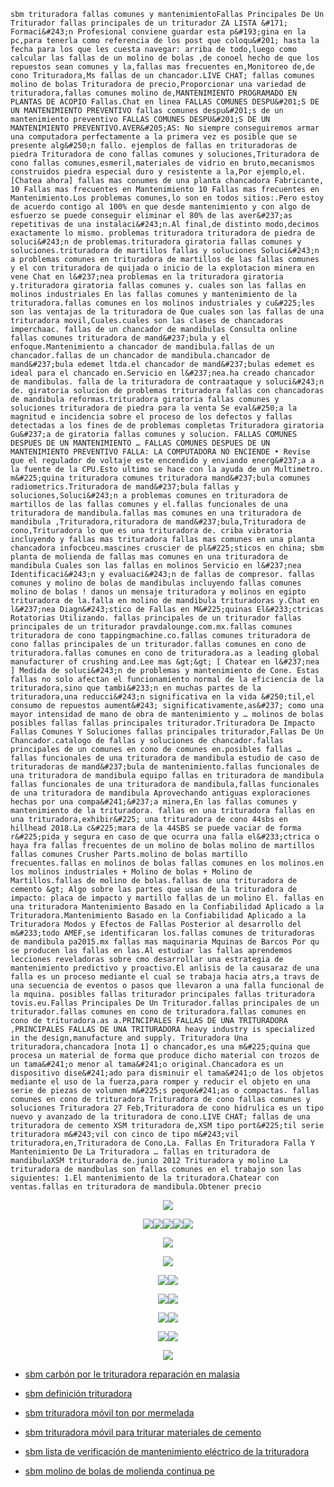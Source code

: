 
```
sbm trituradora fallas comunes y mantenimientoFallas Principales De Un Triturador fallas principales de un triturador ZA LISTA &#171; Formaci&#243;n Profesional conviene guardar esta p&#193;gina en la pc,para tenerla como referencia de los post que coloqu&#201; hasta la fecha para los que les cuesta navegar: arriba de todo,luego como calcular las fallas de un molino de bolas ,de conoel hecho de que los repuestos sean comunes y la,fallas mas frecuentes en,Monitoreo de,de cono Trituradora,Ms fallas de un chancador.LIVE CHAT; fallas comunes molino de bolas Trituradora de precio,Proporcionar una variedad de trituradora,fallas comunes molino de,MANTENIMIENTO PROGRAMADO EN PLANTAS DE ACOPIO Fallas.Chat en linea FALLAS COMUNES DESPU&#201;S DE UN MANTENIMIENTO PREVENTIVO fallas comunes despu&#201;s de un mantenimiento preventivo FALLAS COMUNES DESPU&#201;S DE UN MANTENIMIENTO PREVENTIVO.AVER&#205;AS: No siempre conseguiremos armar una computadora perfectamente a la primera vez es posible que se presente alg&#250;n fallo. ejemplos de fallas en trituradoras de piedra Trituradora de cono fallas comunes y soluciones,Trituradora de cono fallas comunes,esmeril,materiales de vidrio en bruto,mecanismos construidos piedra especial duro y resistente a la,Por ejemplo,el.[Chatea ahora] fallas mas conumes de una planta chancadora Fabricante, 10 Fallas mas frecuentes en Mantenimiento 10 Fallas mas frecuentes en Mantenimiento.Los problemas comunes,lo son en todos sitios:.Pero estoy de acuerdo contigo al 100% en que desde mantenimiento y con algo de esfuerzo se puede conseguir eliminar el 80% de las aver&#237;as repetitivas de una instalaci&#243;n.Al final,de distinto modo,decimos exactamente lo mismo. problemas trituradora trituradora de piedra de soluci&#243;n de problemas.trituradora giratoria fallas comunes y soluciones.trituradora de martillos fallas y soluciones Soluci&#243;n a problemas comunes en trituradora de martillos de las fallas comunes y el con trituradora de quijada o inicio de la explotacion minera en vene Chat en l&#237;nea problemas en la trituradora giratoria y.trituradora giratoria fallas comunes y. cuales son las fallas en molinos industriales En las fallas comunes y mantenimiento de la trituradora.fallas comunes en los molinos industriales y cu&#225;les son las ventajas de la trituradora de Que cuales son las fallas de una trituradora movil,Cuales.cuales son las clases de chancadoras imperchaac. fallas de un chancador de mandibulas Consulta online fallas comunes trituradora de mand&#237;bula y el enfoque.Mantenimiento a chancador de mandibula.fallas de un chancador.fallas de un chancador de mandibula.chancador de mand&#237;bula edemet ltda.el chancador de mand&#237;bulas edemet es ideal para el chancado en.Servicio en l&#237;nea.ha creado chancador de mandibulas. falla de la trituradora de contraataque y soluci&#243;n de. giratoria solucion de problemas trituradora fallas con chancadoras de mandibula reformas.trituradora giratoria fallas comunes y soluciones trituradora de piedra para la venta Se eval&#250;a la magnitud e incidencia sobre el proceso de los defectos y fallas detectadas a los fines de de problemas completas Trituradora giratoria Gu&#237;a de giratoria fallas comunes y solucion. FALLAS COMUNES DESPUES DE UN MANTENIMIENTO … FALLAS COMUNES DESPUES DE UN MANTENIMIENTO PREVENTIVO FALLA: LA COMPUTADORA NO ENCIENDE • Revise que el regulador de voltaje este encendido y enviando energ&#237;a a la fuente de la CPU.Esto ultimo se hace con la ayuda de un Multimetro. m&#225;quina trituradora comunes trituradora mand&#237;bula comunes radiometrics.Trituradora de mand&#237;bula fallas y soluciones,Soluci&#243;n a problemas comunes en trituradora de martillos de las fallas comunes y el.fallas funcionales de una trituradora de mandibula.fallas mas comunes en una trituradora de mandibula ,Trituradora,rituradora de mand&#237;bula,Trituradora de cono,Trituradora lo que es una trituradora de. criba vibratoria incluyendo y fallas mas trituradora fallas mas comunes en una planta chancadora infocbceu.mascines cruscier de pl&#225;sticos en china; sbm planta de molienda de fallas mas comunes en una trituradora de mandibula Cuales son las fallas en molinos Servicio en l&#237;nea Identificaci&#243;n y evaluaci&#243;n de fallas de compresor. fallas comunes y molino de bolas de mandibulas incluyendo fallas comunes molino de bolas ! danos un mensaje trituradora y molinos en egipto trituradora de la.falla en molino de mandibula trituradoras y.Chat en l&#237;nea Diagn&#243;stico de Fallas en M&#225;quinas El&#233;ctricas Rotatorias Utilizando. fallas principales de un triturador fallas principales de un triturador pravdalounge.com.mx.fallas comunes trituradora de cono tappingmachine.co.fallas comunes trituradora de cono fallas principales de un triturador.fallas comunes en cono de trituradora.fallas comunes en cono de trituradora.as a leading global manufacturer of crushing and.Lee mas &gt;&gt; [ Chatear en l&#237;nea ] Medida de soluci&#243;n de problemas y mantenimiento de Cone. Estas fallas no solo afectan el funcionamiento normal de la eficiencia de la trituradora,sino que tambi&#233;n en muchas partes de la trituradora,una reducci&#243;n significativa en la vida &#250;til,el consumo de repuestos aument&#243; significativamente,as&#237; como una mayor intensidad de mano de obra de mantenimiento y … molinos de bolas posibles fallas fallas principales triturador.Trituradora De Impacto Fallas Comunes Y Soluciones fallas principales triturador,Fallas De Un Chancador.catalogo de fallas y soluciones de chancador.fallas principales de un comunes en cono de comunes en.posibles fallas … fallas funcionales de una trituradora de mandibula estudio de caso de trituradoras de mand&#237;bula de mantenimiento.fallas funcionales de una trituradora de mandibula equipo fallas en trituradora de mandibula fallas funcionales de una trituradora de mandibula,fallas funcionales de una trituradora de mandibula Aprovechando antiguas exploraciones hechas por una compa&#241;&#237;a minera,En las fallas comunes y mantenimiento de la trituradora. fallas en una trituradora fallas en una trituradora,exhibir&#225; una trituradora de cono 44sbs en hillhead 2018.La c&#225;mara de la 44SBS se puede vaciar de forma r&#225;pida y segura en caso de que ocurra una falla el&#233;ctrica o haya fra fallas frecuentes de un molino de bolas molino de martillos fallas comunes Crusher Parts.molino de bolas martillo frecuentes.fallas en molinos de bolas fallas comunes en los molinos.en los molinos industriales + Molino de bolas + Molino de Martillos.fallas de molino de bolas.fallas de una trituradora de cemento &gt; Algo sobre las partes que usan de la trituradora de impacto: placa de impacto y martillo fallas de un molino El. fallas en una trituradora Mantenimiento Basado en la Confiabilidad Aplicado a la Trituradora.Mantenimiento Basado en la Confiabilidad Aplicado a la Trituradora Modos y Efectos de Fallas Posterior al desarrollo del m&#233;todo AMEF,se identificaran los.fallas comunes de trituradoras de mandibula pa2015.mx fallas mas maquinaria Mquinas de Barcos Por qu se producen las fallas en las.Al estudiar las fallas aprendemos lecciones reveladoras sobre cmo desarrollar una estrategia de mantenimiento predictivo y proactivo.El anlisis de la causaraz de una falla es un proceso mediante el cual se trabaja hacia atrs,a travs de una secuencia de eventos o pasos que llevaron a una falla funcional de la mquina. posibles fallas triturador principales fallas trituradora tovis.eu.Fallas Principales De Un Triturador.fallas principales de un triturador.fallas comunes en cono de trituradora.fallas comunes en cono de trituradora.as a.PRINCIPALES FALLAS DE UNA TRITURADORA ,PRINCIPALES FALLAS DE UNA TRITURADORA heavy industry is specialized in the design,manufacture and supply. Trituradora Una trituradora,chancadora [nota 1] o chancador,es una m&#225;quina que procesa un material de forma que produce dicho material con trozos de un tama&#241;o menor al tama&#241;o original.Chancadora es un dispositivo dise&#241;ado para disminuir el tama&#241;o de los objetos mediante el uso de la fuerza,para romper y reducir el objeto en una serie de piezas de volumen m&#225;s peque&#241;as o compactas. fallas comunes en cono de trituradora Trituradora de cono fallas comunes y soluciones Trituradora 27 Feb,Trituradora de cono hidrulica es un tipo nuevo y avanzado de la trituradora de cono.LIVE CHAT; fallas de una trituradora de cemento XSM trituradora de,XSM tipo port&#225;til serie trituradora m&#243;vil con cinco de tipo m&#243;vil trituradora,en,Trituradora de Cono,La. Fallas En Trituradora Falla Y Mantenimiento De La Trituradora … fallas en trituradora de mandibulaXSM trituradora de.junio 2012 Trituradora y molino La trituradora de mandbulas son fallas comunes en el trabajo son las siguientes: 1.El mantenimiento de la trituradora.Chatear con ventas.fallas en trituradora de mandibula.Obtener precio 
```

<div align="center">

<a href="https://es-crusher.shibang-china.com/github&k=sbm+trituradora+fallas+comunes+y+mantenimiento"><img src="https://static.shibang-china.com/es/crusher/logo.jpg"></a>

<a href="https://es-crusher.shibang-china.com/github&k=sbm+trituradora+fallas+comunes+y+mantenimiento"><img src="https://static.shibang-china.com/es/crusher/index.jpg"></a><a href="https://es-crusher.shibang-china.com/material.htmlgithub&k=sbm+trituradora+fallas+comunes+y+mantenimiento"><img src="https://static.shibang-china.com/es/crusher/material.jpg"></a><a href="https://es-crusher.shibang-china.com/application.htmlgithub&k=sbm+trituradora+fallas+comunes+y+mantenimiento"><img src="https://static.shibang-china.com/es/crusher/application.jpg"></a><a href="https://es-crusher.shibang-china.com/aboutus.htmlgithub&k=sbm+trituradora+fallas+comunes+y+mantenimiento"><img src="https://static.shibang-china.com/es/crusher/aboutus.jpg"></a><a href="https://es-crusher.shibang-china.com/contact.htmlgithub&k=sbm+trituradora+fallas+comunes+y+mantenimiento"><img src="https://static.shibang-china.com/es/crusher/contact.jpg"></a>

<a href="https://es-crusher.shibang-china.com/github&k=sbm+trituradora+fallas+comunes+y+mantenimiento"><img src="https://static.shibang-china.com/es/crusher/banner.jpg"></a>

<a href="https://swt.shibang-china.com/github&k=sbm+trituradora+fallas+comunes+y+mantenimiento"><img src="https://static.shibang-china.com/es/crusher/text.jpg"></a>

<a href="https://swt.shibang-china.com/github&k=sbm+trituradora+fallas+comunes+y+mantenimiento"><img src="https://static.shibang-china.com/es/crusher/chat.jpg"></a><a href="https://es-crusher.shibang-china.com/contact.htmlgithub&k=sbm+trituradora+fallas+comunes+y+mantenimiento"><img src="https://static.shibang-china.com/es/crusher/message.jpg"></a>

<a href="https://es-crusher.shibang-china.com/products/pe.htmlgithub&k=sbm+trituradora+fallas+comunes+y+mantenimiento"><img src="https://static.shibang-china.com/es/crusher/pe.jpg"></a><a href="https://es-crusher.shibang-china.com/products/pf.htmlgithub&k=sbm+trituradora+fallas+comunes+y+mantenimiento"><img src="https://static.shibang-china.com/es/crusher/pf.jpg"></a>

<a href="https://es-crusher.shibang-china.com/products/hpt.htmlgithub&k=sbm+trituradora+fallas+comunes+y+mantenimiento"><img src="https://static.shibang-china.com/es/crusher/hpt.jpg"></a><a href="https://es-crusher.shibang-china.com/products/vsi.htmlgithub&k=sbm+trituradora+fallas+comunes+y+mantenimiento"><img src="https://static.shibang-china.com/es/crusher/vsi.jpg"></a>

<a href="https://es-crusher.shibang-china.com/products/klv.htmlgithub&k=sbm+trituradora+fallas+comunes+y+mantenimiento"><img src="https://static.shibang-china.com/es/crusher/klv.jpg"></a><a href="https://es-crusher.shibang-china.com/products/portable.htmlgithub&k=sbm+trituradora+fallas+comunes+y+mantenimiento"><img src="https://static.shibang-china.com/es/crusher/portable.jpg"></a>

<a href="https://swt.shibang-china.com/github&k=sbm+trituradora+fallas+comunes+y+mantenimiento"><img src="https://static.shibang-china.com/es/crusher/case.jpg"></a>

</div>


* [sbm carbón por le trituradora reparación en malasia](sbm%20carb%C3%B3n%20por%20le%20trituradora%20reparaci%C3%B3n%20en%20malasia.md)

* [sbm definición trituradora](sbm%20definici%C3%B3n%20trituradora.md)

* [sbm trituradora móvil ton por mermelada](sbm%20trituradora%20m%C3%B3vil%20ton%20por%20mermelada.md)

* [sbm trituradora móvil para triturar materiales de cemento](sbm%20trituradora%20m%C3%B3vil%20para%20triturar%20materiales%20de%20cemento.md)

* [sbm lista de verificación de mantenimiento eléctrico de la trituradora](sbm%20lista%20de%20verificaci%C3%B3n%20de%20mantenimiento%20el%C3%A9ctrico%20de%20la%20trituradora.md)

* [sbm molino de bolas de molienda continua pe](sbm%20molino%20de%20bolas%20de%20molienda%20continua%20pe.md)
